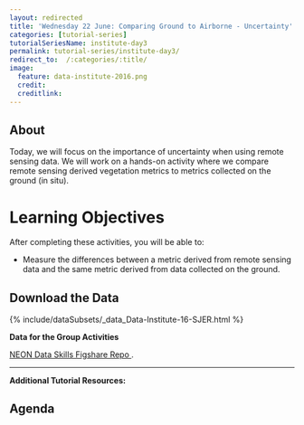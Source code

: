 ```yaml
---
layout: redirected
title: 'Wednesday 22 June: Comparing Ground to Airborne - Uncertainty'
categories: [tutorial-series]
tutorialSeriesName: institute-day3
permalink: tutorial-series/institute-day3/
redirect_to:  /:categories/:title/
image:
  feature: data-institute-2016.png
  credit:
  creditlink:
---
```


## About

Today, we will focus on the importance of uncertainty when using remote sensing
data. We will work on a hands-on activity where we compare remote sensing
derived vegetation metrics to metrics collected on the ground (in situ).

<div id="objectives" markdown="1">

# Learning Objectives

After completing these activities, you will be able to:

* Measure the differences between a metric derived from remote sensing data and 
the same metric derived from data collected on the ground.

## Download the Data

{% include/dataSubsets/_data_Data-Institute-16-SJER.html %}

**Data for the Group Activities** 

<a href="https://figshare.com/authors/NEON_Data_Skills_Teaching_Data_Subsets/834136" target="_blank"> NEON Data Skills Figshare Repo </a>.


****

**Additional Tutorial Resources:**

</div>

##  Agenda

